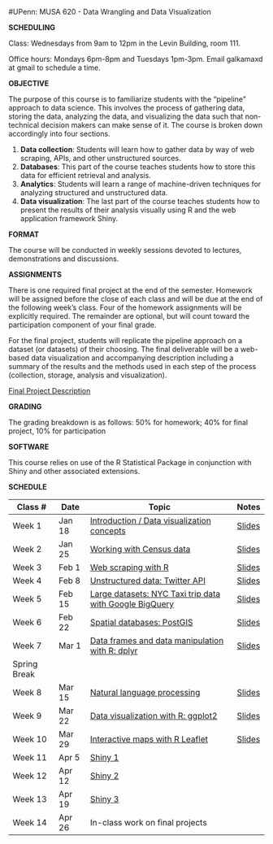 #UPenn: MUSA 620 - Data Wrangling and Data Visualization

**SCHEDULING**

Class: Wednesdays from 9am to 12pm in the Levin Building, room 111.

Office hours: Mondays 6pm-8pm and Tuesdays 1pm-3pm. Email galkamaxd at gmail to schedule a time.

				
**OBJECTIVE**

The purpose of this course is to familiarize students with the “pipeline” approach to data science. This involves the process of gathering data, storing the data, analyzing the data, and visualizing the data such that non-technical decision makers can make sense of it. The course is broken down accordingly into four sections.

1.	**Data collection**: Students will learn how to gather data by way of web scraping, APIs, and other unstructured sources.
2.	**Databases**: This part of the course teaches students how to store this data for efficient retrieval and analysis.
3.	**Analytics**: Students will learn a range of machine-driven techniques for analyzing structured and unstructured data.
4.	**Data visualization**: The last part of the course teaches students how to present the results of their analysis visually using R and the web application framework Shiny.
	
**FORMAT**

The course will be conducted in weekly sessions devoted to lectures, demonstrations and discussions.


**ASSIGNMENTS**

There is one required final project at the end of the semester. Homework will be assigned before the close of each class and will be due at the end of the following week’s class. Four of the homework assignments will be explicitly required. The remainder are optional, but will count toward the participation component of your final grade.

For the final project, students will replicate the pipeline approach on a dataset (or datasets) of their choosing. The final deliverable will be a web-based data visualization and accompanying description including a summary of the results and the methods used in each step of the process (collection, storage, analysis and visualization). 

[Final Project Description](https://github.com/MUSA-620-Fall-2017/final-project)

**GRADING**

The grading breakdown is as follows: 50% for homework; 40% for final project, 10% for participation


**SOFTWARE**

This course relies on use of the R Statistical Package in conjunction with Shiny and other associated extensions. 


**SCHEDULE**

| Class # | Date | Topic | Notes |
|-----|------|-------|-------|
| Week 1 | Jan 18 | [Introduction / Data visualization concepts](https://github.com/MUSA-620-Fall-2017/Week-1) | [Slides](https://github.com/MUSA-620-Fall-2017/Week-1/blob/master/week-1-data-visualization-concepts.pptx) |
| Week 2 | Jan 25 | [Working with Census data](https://github.com/MUSA-620-Fall-2017/Week-2) | [Slides](https://github.com/MUSA-620-Fall-2017/Week-2/blob/master/week-2-census-data.pptx)|
| Week 3 | Feb 1 | [Web scraping with R](https://github.com/MUSA-620-Fall-2017/MUSA-620-Week-3/) | [Slides](https://github.com/MUSA-620-Fall-2017/MUSA-620-Week-3/blob/master/week-3-web-scraping.pptx)|
| Week 4 | Feb 8 | [Unstructured data: Twitter API](https://github.com/MUSA-620-Fall-2017/MUSA-620-Week-4/) | [Slides](https://github.com/MUSA-620-Fall-2017/MUSA-620-Week-4/blob/master/week-4-twitter.pptx) |
| Week 5 | Feb 15 | [Large datasets: NYC Taxi trip data with Google BigQuery](https://github.com/MUSA-620-Fall-2017/MUSA-620-Week-5) | [Slides](https://github.com/MUSA-620-Fall-2017/MUSA-620-Week-5/blob/master/week-5-big-datasets.pptx) |
| Week 6 | Feb 22 | [Spatial databases: PostGIS](https://github.com/MUSA-620-Fall-2017/MUSA-620-Week-6) | [Slides](https://github.com/MUSA-620-Fall-2017/MUSA-620-Week-6/blob/master/week-6-spatial-databases.pptx) |
| Week 7 | Mar 1 | [Data frames and data manipulation with R: dplyr](https://github.com/MUSA-620-Fall-2017/MUSA-620-Week-7) | [Slides](https://github.com/MUSA-620-Fall-2017/MUSA-620-Week-7/blob/master/week-7-data-frames-spatial-databases-continued.pptx) |
| Spring Break|
| Week 8|Mar 15|		[Natural language processing](https://github.com/MUSA-620-Fall-2017/MUSA-620-Week-8)| [Slides](https://github.com/MUSA-620-Fall-2017/MUSA-620-Week-8/blob/master/week-8-text-mining.pptx) |
|Week 9|	Mar 22		|[Data visualization with R: ggplot2](https://github.com/MUSA-620-Fall-2017/MUSA-620-Week-9)| [Slides](https://github.com/MUSA-620-Fall-2017/MUSA-620-Week-9/blob/master/week-9-ggplot.pptx) |
|Week 10|	Mar 29	| [Interactive maps with R Leaflet](https://github.com/MUSA-620-Fall-2017/MUSA-620-Week-10) | [Slides](https://github.com/MUSA-620-Fall-2017/MUSA-620-Week-10/blob/master/week-10-leaflet.pptx) |
|Week 11|	Apr 5		 | [Shiny 1](https://github.com/seankross/musa620/tree/master/week11)|
|Week 12	|Apr 12		| [Shiny 2](https://github.com/seankross/musa620/tree/master/week12)|
|Week 13	|Apr 19		| [Shiny 3](https://github.com/seankross/musa620/tree/master/week13) |
|Week 14	|Apr 26		|In-class work on final projects|
